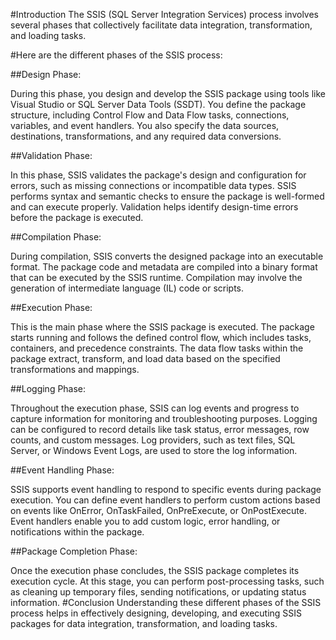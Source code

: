 #Introduction
The SSIS (SQL Server Integration Services) process involves several phases that collectively facilitate data integration, transformation, and loading tasks. 

#Here are the different phases of the SSIS process:

##Design Phase:

During this phase, you design and develop the SSIS package using tools like Visual Studio or SQL Server Data Tools (SSDT).
You define the package structure, including Control Flow and Data Flow tasks, connections, variables, and event handlers.
You also specify the data sources, destinations, transformations, and any required data conversions.

##Validation Phase:

In this phase, SSIS validates the package's design and configuration for errors, such as missing connections or incompatible data types.
SSIS performs syntax and semantic checks to ensure the package is well-formed and can execute properly.
Validation helps identify design-time errors before the package is executed.

##Compilation Phase:

During compilation, SSIS converts the designed package into an executable format.
The package code and metadata are compiled into a binary format that can be executed by the SSIS runtime.
Compilation may involve the generation of intermediate language (IL) code or scripts.

##Execution Phase:

This is the main phase where the SSIS package is executed.
The package starts running and follows the defined control flow, which includes tasks, containers, and precedence constraints.
The data flow tasks within the package extract, transform, and load data based on the specified transformations and mappings.

##Logging Phase:

Throughout the execution phase, SSIS can log events and progress to capture information for monitoring and troubleshooting purposes.
Logging can be configured to record details like task status, error messages, row counts, and custom messages.
Log providers, such as text files, SQL Server, or Windows Event Logs, are used to store the log information.

##Event Handling Phase:

SSIS supports event handling to respond to specific events during package execution.
You can define event handlers to perform custom actions based on events like OnError, OnTaskFailed, OnPreExecute, or OnPostExecute.
Event handlers enable you to add custom logic, error handling, or notifications within the package.

##Package Completion Phase:

Once the execution phase concludes, the SSIS package completes its execution cycle.
At this stage, you can perform post-processing tasks, such as cleaning up temporary files, sending notifications, or updating status information.
#Conclusion
Understanding these different phases of the SSIS process helps in effectively designing, developing, and executing SSIS packages for data integration, transformation, and loading tasks.
